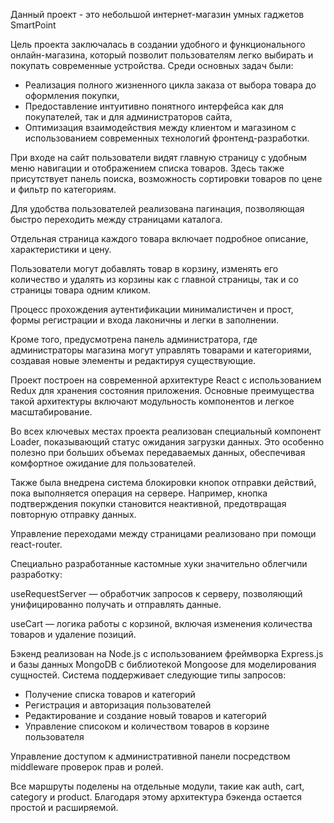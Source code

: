 Данный проект - это небольшой интернет-магазин умных гаджетов SmartPoint

Цель проекта заключалась в создании удобного и функционального онлайн-магазина, который позволит пользователям легко выбирать и покупать современные устройства. Среди основных задач были:

- Реализация полного жизненного цикла заказа от выбора товара до оформления покупки,
- Предоставление интуитивно понятного интерфейса как для покупателей, так и для администраторов сайта,
- Оптимизация взаимодействия между клиентом и магазином с использованием современных технологий фронтенд-разработки.

При входе на сайт пользователи видят главную страницу с удобным меню навигации и отображением списка товаров. Здесь также присутствует панель поиска, возможность сортировки товаров по цене и фильтр по категориям.

Для удобства пользователей реализована пагинация, позволяющая быстро переходить между страницами каталога.

Отдельная страница каждого товара включает подробное описание, характеристики и цену. 

Пользователи могут добавлять товар в корзину, изменять его количество и удалять из корзины как с главной страницы, так и со страницы товара одним кликом.

Процесс прохождения аутентификации минималистичен и прост, формы регистрации и входа лаконичны и легки в заполнении.

Кроме того, предусмотрена панель администратора, где администраторы магазина могут управлять товарами и категориями, создавая новые элементы и редактируя существующие.

Проект построен на современной архитектуре React с использованием Redux для хранения состояния приложения. Основные преимущества такой архитектуры включают модульность компонентов и легкое масштабирование.

Во всех ключевых местах проекта реализован специальный компонент Loader, показывающий статус ожидания загрузки данных. Это особенно полезно при больших объемах передаваемых данных, обеспечивая комфортное ожидание для пользователей.

Также была внедрена система блокировки кнопок отправки действий, пока выполняется операция на сервере. Например, кнопка подтверждения покупки становится неактивной, предотвращая повторную отправку данных.

Управление переходами между страницами реализовано при помощи react-router. 

Специально разработанные кастомные хуки значительно облегчили разработку:

useRequestServer — обработчик запросов к серверу, позволяющий унифицированно получать и отправлять данные.

useCart — логика работы с корзиной, включая изменения количества товаров и удаление позиций.

Бэкенд реализован на Node.js с использованием фреймворка Express.js и базы данных MongoDB с библиотекой Mongoose для моделирования сущностей. Система поддерживает следующие типы запросов:

- Получение списка товаров и категорий
- Регистрация и авторизация пользователей
- Редактирование и создание новый товаров и категорий
- Управление списоком и количеством товаров в корзине пользователя

Управление доступом к административной панели посредством middleware проверок прав и ролей.

Все маршруты поделены на отдельные модули, такие как auth, cart, category и product. Благодаря этому архитектура бэкенда остается простой и расширяемой.

